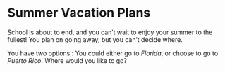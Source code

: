 # Summer Vacation Plans

School is about to end, and you can’t wait to enjoy your summer to the fullest! 
You plan on going away, but you can’t decide where. 

You have two options : You could either go to _Florida_, or choose to go to _Puerto Rico_. 
Where would you like to go?